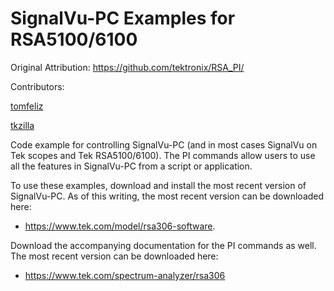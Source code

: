 # SignalVu-PC Examples for RSA5100/6100

Original Attribution:  https://github.com/tektronix/RSA_PI/

Contributors:

 [tomfeliz](https://github.com/tomfeliz)

[tkzilla](https://github.com/tkzilla/)


Code example for controlling SignalVu-PC (and in most cases SignalVu on Tek scopes and Tek RSA5100/6100). The PI commands allow users to use all the features in SignalVu-PC from a script or application.

To use these examples, download and install the most recent version of SignalVu-PC. As of this writing, the most recent version can be downloaded here: 

* https://www.tek.com/model/rsa306-software.

 Download the accompanying documentation for the PI commands as well. The most recent version can be downloaded here: 

* https://www.tek.com/spectrum-analyzer/rsa306

